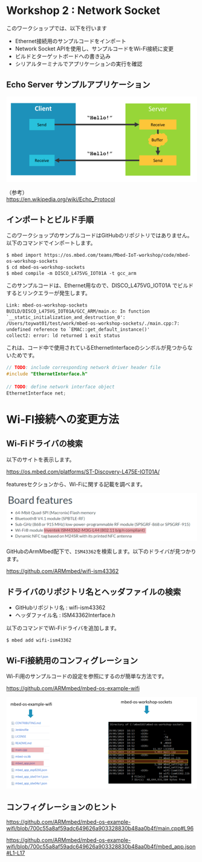 # Workshop 2 : Network Socket

このワークショップでは、以下を行います

* Ethernet接続用のサンプルコードをインポート
* Network Socket APIを使用し、サンプルコードをWi-Fi接続に変更
* ビルドとターゲットボードへの書き込み
* シリアルターミナルでアプリケーションの実行を確認

## Echo Server サンプルアプリケーション

![](./pict/echoserver.png)

（参考）  
https://en.wikipedia.org/wiki/Echo_Protocol

## インポートとビルド手順

このワークショップのサンプルコードはGitHubのリポジトリではありません。以下のコマンドでインポートします。

```
$ mbed import https://os.mbed.com/teams/Mbed-IoT-workshop/code/mbed-os-workshop-sockets
$ cd mbed-os-workshop-sockets
$ mbed compile -m DISCO_L475VG_IOT01A -t gcc_arm
```

このサンプルコードは、Ethernet用なので、DISCO_L475VG_IOT01A でビルドするとリンクエラーが発生します。

```
Link: mbed-os-workshop-sockets
BUILD/DISCO_L475VG_IOT01A/GCC_ARM/main.o: In function `__static_initialization_and_destruction_0':
/Users/toywat01/test/work/mbed-os-workshop-sockets/./main.cpp:7: undefined reference to `EMAC::get_default_instance()'
collect2: error: ld returned 1 exit status
```
これは、コード中で使用されているEthernetInterfaceのシンボルが見つからないためです。

```cpp
// TODO: include corresponding network driver header file
#include "EthernetInterface.h"

// TODO: define network interface object
EthernetInterface net;
```

# Wi-FI接続への変更方法

## Wi-Fiドライバの検索

以下のサイトを表示します。  

https://os.mbed.com/platforms/ST-Discovery-L475E-IOT01A/

featuresセクションから、Wi-Fiに関する記載を調べます。

![](./pict/wifi.png)

GitHubのArmMbed配下で、`ISM43362`を検索します。以下のドライバが見つかります。

https://github.com/ARMmbed/wifi-ism43362

## ドライバのリポジトリ名とヘッダファイルの検索

* GitHubリポジトリ名 : wifi-ism43362
* ヘッダファイル名 : ISM43362Interface.h

以下のコマンドでWi-Fiドライバを追加します。

```
$ mbed add wifi-ism43362
```

## Wi-Fi接続用のコンフィグレーション

Wi-Fi用のサンプルコードの設定を参照にするのが簡単な方法です。

https://github.com/ARMmbed/mbed-os-example-wifi

![](./pict/wifi_config.png)

## コンフィグレーションのヒント

https://github.com/ARMmbed/mbed-os-example-wifi/blob/700c55a8af59adc649626a903328830b48aa0b4f/main.cpp#L96

https://github.com/ARMmbed/mbed-os-example-wifi/blob/700c55a8af59adc649626a903328830b48aa0b4f/mbed_app.json#L1-L17

